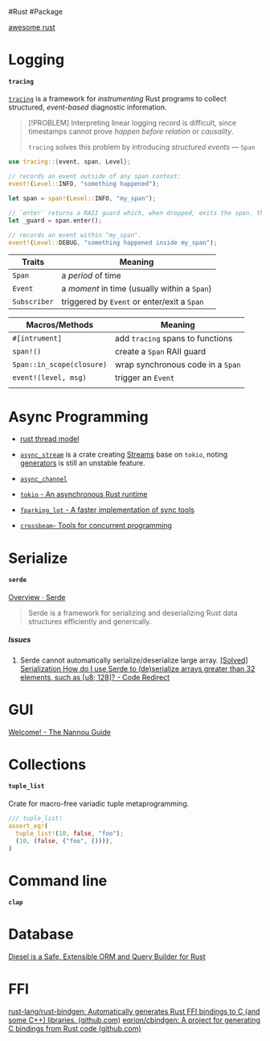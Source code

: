 #Rust 
#Package



[awesome rust](https://awesome-rust.com/)



# Logging

#### `tracing`

[`tracing`](https://docs.rs/tracing/latest/tracing/index.html) is a framework for _instrumenting_ Rust programs to collect structured, _event-based_ diagnostic information. 

>[!PROBLEM]
> Interpreting linear logging record is difficult, since timestamps cannot prove _happen before relation_ or _causality_.
> 
> `tracing` solves this problem by introducing _structured events_ — `Span`

```rust
use tracing::{event, span, Level};

// records an event outside of any span context:
event!(Level::INFO, "something happened");

let span = span!(Level::INFO, "my_span");

// `enter` returns a RAII guard which, when dropped, exits the span. this indicates that we are in the span for the current lexical scope.
let _guard = span.enter();

// records an event within "my_span".
event!(Level::DEBUG, "something happened inside my_span");
```

| Traits       | Meaning                                      |
| ------------ | -------------------------------------------- |
| `Span`       | a _period_ of time                           |
| `Event`      | a _moment_ in time (usually within a `Span`) |
| `Subscriber` | triggered by `Event` or enter/exit a `Span`  |

| Macros/Methods            | Meaning                           |
| ------------------------- | --------------------------------- |
| `#[intrument]`            | add `tracing` spans to functions  |
| `span!()`                 | create a `Span` RAII guard        |
| `Span::in_scope(closure)` | wrap synchronous code in a `Span` |
| `event!(level, msg)`      | trigger an `Event`                |
|                           |                                   |


# Async Programming

- [rust thread model](https://doc.rust-lang.org/std/thread/index.html)


- [`async_stream`](https://docs.rs/async-stream/latest/async_stream/) is a crate creating [Streams](https://rust-lang.github.io/async-book/05_streams/01_chapter.html) base on `tokio`, noting [generators](https://doc.rust-lang.org/beta/unstable-book/language-features/generators.html) is still an unstable feature.
- [`async_channel`](https://docs.rs/async-channel/latest/async_channel/) 
- [`tokio` - An asynchronous Rust runtime](https://tokio.rs/)
- [`fparking_lot` - A faster implementation of sync tools](https://docs.rs/parking_lot/0.12.1/parking_lot/index.html)
- [`crossbeam`- Tools for concurrent programming](https://docs.rs/crossbeam/latest/crossbeam/index.html)


# Serialize

#### `serde`  

[Overview · Serde](https://serde.rs/)

> Serde is a framework for serializing and deserializing Rust data structures efficiently and generically.


##### Issues

1. Serde cannot automatically serialize/deserialize large array. 
    [[Solved] Serialization How do I use Serde to (de)serialize arrays greater than 32 elements, such as [u8; 128]? - Code Redirect](https://coderedirect.com/questions/301694/how-do-i-use-serde-to-deserialize-arrays-greater-than-32-elements-such-as-u8)

 


# GUI

[Welcome! - The Nannou Guide](https://guide.nannou.cc/welcome.html)




# Collections

#### `tuple_list`
  Crate for macro-free variadic tuple metaprogramming.

```rust
/// tuple_list!
assert_eq!(
  tuple_list!(10, false, "foo");
  (10, (false, ("foo", ()))),
)
  ```


# Command line

#### `clap`


# Database

[Diesel is a Safe, Extensible ORM and Query Builder for Rust](http://diesel.rs/)



# FFI

[rust-lang/rust-bindgen: Automatically generates Rust FFI bindings to C (and some C++) libraries. (github.com)](https://github.com/rust-lang/rust-bindgen)
[eqrion/cbindgen: A project for generating C bindings from Rust code (github.com)](https://github.com/eqrion/cbindgen)



